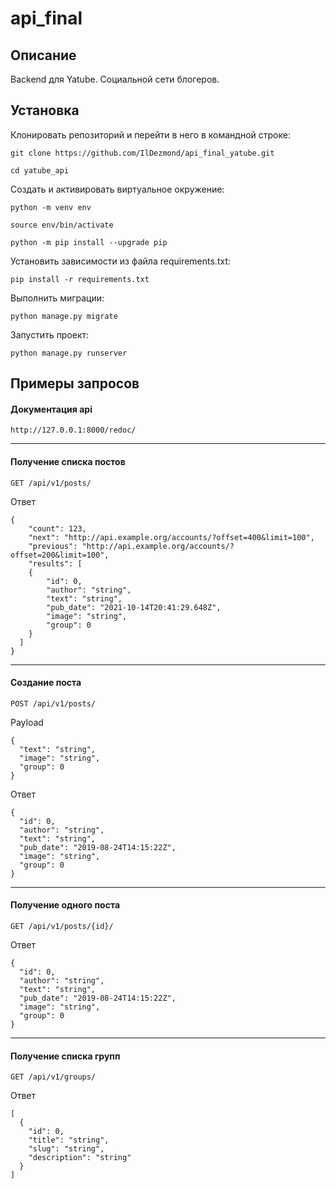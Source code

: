 # api_final

## Описание
Backend для Yatube. Социальной сети блогеров.

## Установка
Клонировать репозиторий и перейти в него в командной строке:

```
git clone https://github.com/IlDezmond/api_final_yatube.git
```

```
cd yatube_api
```

Создать и активировать виртуальное окружение:

```
python -m venv env
```

```
source env/bin/activate
```

```
python -m pip install --upgrade pip
```

Установить зависимости из файла requirements.txt:

```
pip install -r requirements.txt
```

Выполнить миграции:

```
python manage.py migrate
```

Запустить проект:

```
python manage.py runserver
```

## Примеры запросов
#### Документация api
```
http://127.0.0.1:8000/redoc/
```
___
#### Получение списка постов
```
GET /api/v1/posts/
```
Ответ
```
{
    "count": 123,
    "next": "http://api.example.org/accounts/?offset=400&limit=100",
    "previous": "http://api.example.org/accounts/?offset=200&limit=100",
    "results": [
    {
        "id": 0,
        "author": "string",
        "text": "string",
        "pub_date": "2021-10-14T20:41:29.648Z",
        "image": "string",
        "group": 0
    }
  ]
}
```
___
#### Создание поста
```
POST /api/v1/posts/
```
Payload
```
{
  "text": "string",
  "image": "string",
  "group": 0
}
```
Ответ
```
{
  "id": 0,
  "author": "string",
  "text": "string",
  "pub_date": "2019-08-24T14:15:22Z",
  "image": "string",
  "group": 0
}
```
___
#### Получение одного поста
```
GET /api/v1/posts/{id}/
```
Ответ
```
{
  "id": 0,
  "author": "string",
  "text": "string",
  "pub_date": "2019-08-24T14:15:22Z",
  "image": "string",
  "group": 0
}
```
___
#### Получение списка групп
```
GET /api/v1/groups/
```
Ответ
```
[
  {
    "id": 0,
    "title": "string",
    "slug": "string",
    "description": "string"
  }
]
```



